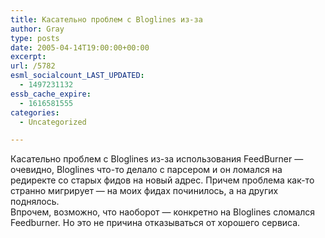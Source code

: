 ```yaml
---
title: Касательно проблем с Bloglines из-за
author: Gray
type: posts
date: 2005-04-14T19:00:00+00:00
excerpt:
url: /5782
esml_socialcount_LAST_UPDATED:
  - 1497231132
essb_cache_expire:
  - 1616581555
categories:
  - Uncategorized

---
```








Касательно проблем с Bloglines из-за использования FeedBurner &#8212; очевидно, Bloglines что-то делало с парсером и он ломался на редиректе со старых фидов на новый адрес. Причем проблема как-то странно мигрирует &#8212; на моих фидах починилось, а на других поднялось.  
Впрочем, возможно, что наоборот &#8212; конкретно на Bloglines сломался Feedburner. Но это не причина отказываться от хорошего сервиса.